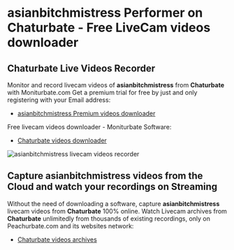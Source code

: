 # asianbitchmistress Performer on Chaturbate - Free LiveCam videos downloader

## Chaturbate Live Videos Recorder

Monitor and record livecam videos of **asianbitchmistress** from **Chaturbate** with Moniturbate.com
Get a premium trial for free by just and only registering with your Email address:
* [asianbitchmistress Premium videos downloader](https://moniturbate.com/request-demo-licence-key.html)

Free livecam videos downloader - Moniturbate Software:
* [Chaturbate videos downloader](https://moniturbate.com/moniturbate-download-software.html)

![asianbitchmistress livecam videos recorder](https://peachurnet.com/templates/moniturbate-software.png)


## Capture asianbitchmistress videos from the Cloud and watch your recordings on Streaming

Without the need of downloading a software, capture **asianbitchmistress** livecam videos from **Chaturbate** 100% online.
Watch Livecam archives from **Chaturbate** unlimitedly from thousands of existing recordings, only on Peachurbate.com and its websites network:
* [Chaturbate videos archives](https://peachurnet.com/)